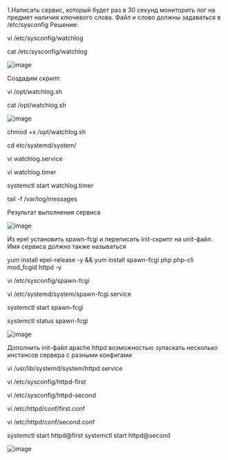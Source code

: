 1.Написать сервис, который будет раз в 30 секунд мониторить лог на предмет наличия ключевого слова. Файл и слово должны задаваться в /etc/sysconfig
Решение:

vi /etc/sysconfig/watchlog

cat /etc/sysconfig/watchlog

![image](https://github.com/DoKWhat/OTUS/assets/44500660/a044c75c-959b-451f-920a-456a05f80de7)

Создадим скрипт:

vi /opt/watchlog.sh

cat /opt/watchlog.sh

![image](https://github.com/DoKWhat/OTUS/assets/44500660/052e919a-19b8-4e99-9525-41136d8ca95e)

chmod +x /opt/watchlog.sh

cd etc/systemd/system/

vi watchlog.service

vi watchlog.timer

systemctl start watchlog.timer

tail -f /var/log/messages

Результат выполнения сервиса

![image](https://github.com/DoKWhat/OTUS/assets/44500660/1f9513b6-30b3-46d8-9448-82fd7b40c334)


Из epel установить spawn-fcgi и переписать init-скрипт на unit-файл. Имя сервиса должно также называться

yum install epel-release -y && yum install spawn-fcgi php php-cli mod_fcgid httpd -y

vi /etc/sysconfig/spawn-fcgi

vi /etc/systemd/system/spawn-fcgi.service

systemctl start spawn-fcgi

systemctl status spawn-fcgi

![image](https://github.com/DoKWhat/OTUS/assets/44500660/e2ed0eed-38b2-448c-b21e-4054a430d88d)


Дополнить init-файл apache httpd возможностью зупаскать несколько инстансов сервера с разными конфигами

vi /usr/lib/systemd/system/httpd.service

vi /etc/sysconfig/httpd-first

vi /etc/sysconfig/httpd-second

vi /etc/httpd/conf/first.conf

vi /etc/httpd/conf/second.conf

systemctl start httpd@first
systemctl start httpd@second

![image](https://github.com/DoKWhat/OTUS/assets/44500660/e71e1608-10b6-4806-8c65-081fc010292c)
